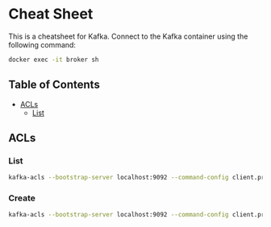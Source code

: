 # Cheat Sheet

This is a cheatsheet for Kafka. Connect to the Kafka container using the following command:

```bash
docker exec -it broker sh
```

## Table of Contents

* [ACLs](#acls)
    * [List](#list)

## ACLs

### List

```bash
kafka-acls --bootstrap-server localhost:9092 --command-config client.properties --list
```

### Create

```bash
kafka-acls --bootstrap-server localhost:9092 --command-config client.properties --add --allow-principal User:<username> --operation <operation> --topic <topic-name>
```